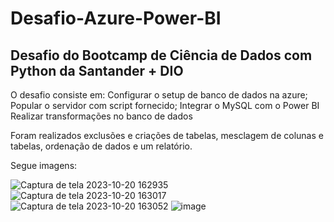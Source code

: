 # Desafio-Azure-Power-BI

## Desafio do Bootcamp de Ciência de Dados com Python da Santander + DIO

O desafio consiste em:
Configurar o setup de banco de dados na azure;
Popular o servidor com script fornecido;
Integrar o MySQL com o Power BI
Realizar transformações no banco de dados

Foram realizados exclusões e criações de tabelas, mesclagem de colunas e tabelas, ordenação de dados e um relatório.

Segue imagens:

![Captura de tela 2023-10-20 162935](https://github.com/NataliaCambui/Desafio-Azure-Power-BI/assets/70337034/aace35af-5125-4e97-9f57-84979bcd64e9)
![Captura de tela 2023-10-20 163017](https://github.com/NataliaCambui/Desafio-Azure-Power-BI/assets/70337034/2f675f3f-6f0a-405b-9d0e-51a12b84c507)
![Captura de tela 2023-10-20 163052](https://github.com/NataliaCambui/Desafio-Azure-Power-BI/assets/70337034/935aa980-6e38-4ebb-8e1b-385721b27cd5)
![image](https://github.com/NataliaCambui/Desafio-Azure-Power-BI/assets/70337034/ed2aa36a-d9f9-492c-828e-46fad5e43b33)
